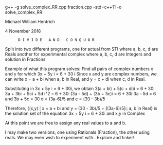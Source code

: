 g++ -g solve_complex_RR.cpp fraction.cpp -std=c++11 -o solve_complex_RR


 Michael William Hentrich
 
 4 November 2018
 
          D I V I D E   A N D   C O N Q U O R
Split into two different programs, one for actual <complex> from STl where a, b, c, d are Reals
another for experimental complex where a, b, c, d are Integers and solution in Fractions

 Example of what this program solves:
 Find all pairs of complex numbers x and y for which 3x + 5y i = 6 + 30 i
 Since x and y are complex numbers, we can write x = a + bi when a, b in Real,
 and y = c + di when c, d in Real.
 
 Substituting in 3x + 5y i = 6 + 30i, we obtain
   3(a + bi) + 5(c + di)i = 6 + 30i
   3a + 3bi + 5ci + 5d i^2 = 6 + 30i
   (3a - 5d) + (3b + 5c)i = 6 + 30i
   3a - 5d = 6 and 3b + 5c = 30
   d = (3a-6)/5 and c = (30 - 3b)/5
   
   Therefore, {(x,y) | x = a + bi and y = (30 - 3b)/5 + [(3a-6)/5]i; a, b in Real}
   is the solution set of the equation  3x + 5y i = 6 + 30i and x,y in Complex
   
At this point we are free to assign any real values to a and b.

I may make two versions, one using Rationals (Fraction), the other using reals.
We may even wish to experiment with <complex>.  Explore and tinker!
